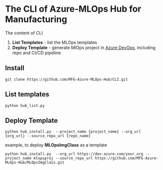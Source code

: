 # The CLI of Azure-MLOps Hub for Manufacturing

The content of CLI
1. **List Templates** - list the MLOps templates
2. **Deploy Template** - generate MlOps project in [Azure DevOps](http://dev.azure.com), including repo and CI/CD pipeline

## Install

``` shell
git clone https://github.com/MFG-Azure-MLOps-Hub/CLI.git
```

## List templates

```
python hub_list.py
```

## Deploy Template

```
python hub_install.py  --project_name {project_name} --org_url {org_url} --source_repo_url {repo_name}
```
example, to deploy **MLOpsImgClass** as a template

```
python hub_install.py  --org_url https://dev.azure.com/your_org --project_name mlopsproj --source_repo_url https://github.com/MFG-Azure-MLOps-Hub/MLOpsImgClass.git
```
